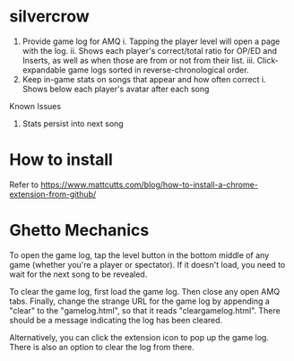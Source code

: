 # silvercrow

1. Provide game log for AMQ
  i. Tapping the player level will open a page with the log.
  ii. Shows each player's correct/total ratio for OP/ED and Inserts, as well as when those are from or not from their list.
  iii. Click-expandable game logs sorted in reverse-chronological order.
2. Keep in-game stats on songs that appear and how often correct
  i. Shows below each player's avatar after each song

Known Issues
1. Stats persist into next song

# How to install

Refer to https://www.mattcutts.com/blog/how-to-install-a-chrome-extension-from-github/

# Ghetto Mechanics

To open the game log, tap the level button in the bottom middle of any game (whether you're a player or spectator). If it doesn't load, you need to wait for the next song to be revealed.

To clear the game log, first load the game log. Then close any open AMQ tabs. Finally, change the strange URL for the game log by appending a "clear" to the "gamelog.html", so that it reads "cleargamelog.html". There should be a message indicating the log has been cleared.

Alternatively, you can click the extension icon to pop up the game log. There is also an option to clear the log from there.